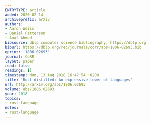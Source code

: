 ```yaml
---
ENTRYTYPE: article
added: 2020-02-14
archiveprefix: arXiv
authors:
- Aaron Weiss
- Daniel Patterson
- Amal Ahmed
bibsource: dblp computer science bibliography, https://dblp.org
biburl: https://dblp.org/rec/journals/corr/abs-1806-02693.bib
eprint: '1806.02693'
journal: CoRR
layout: paper
read: false
readings: []
timestamp: Mon, 13 Aug 2018 16:47:54 +0200
title: 'Rust distilled: An expressive tower of languages'
url: http://arxiv.org/abs/1806.02693
volume: abs/1806.02693
year: 2018
topics:
- rust-language
notes:
- rust-language
---
```

